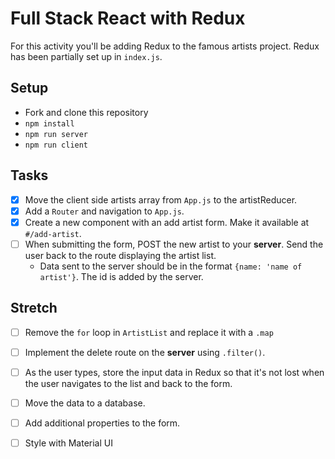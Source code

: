 # Full Stack React with Redux

For this activity you'll be adding Redux to the famous artists project. Redux has been partially set up in `index.js`.

## Setup

- Fork and clone this repository
- `npm install`
- `npm run server`
- `npm run client`

## Tasks

- [X] Move the client side artists array from `App.js` to the artistReducer.
- [X] Add a `Router` and navigation to `App.js`.
- [X] Create a new component with an add artist form. Make it available at `#/add-artist`.
- [ ] When submitting the form, POST the new artist to your **server**. Send the user back to the route displaying the artist list. 
   - Data sent to the server should be in the format `{name: 'name of artist'}`. The id is added by the server.


## Stretch

- [ ] Remove the `for` loop in `ArtistList` and replace it with a `.map`
- [ ] Implement the delete route on the **server** using `.filter()`.
- [ ] As the user types, store the input data in Redux so that it's not lost when the user navigates to the list and back to the form.
- [ ] Move the data to a database.
- [ ] Add additional properties to the form.
- [ ] Style with Material UI

